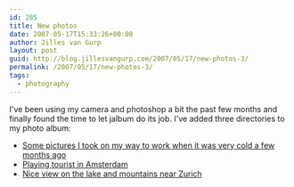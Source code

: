 ```yaml
---
id: 285
title: New photos
date: 2007-05-17T15:33:26+00:00
author: Jilles van Gurp
layout: post
guid: http://blog.jillesvangurp.com/2007/05/17/new-photos-3/
permalink: /2007/05/17/new-photos-3/
tags:
  - photography
---
```

I've been using my camera and photoshop a bit the past few months and finally found the time to let jalbum do its job. I've added three directories to my photo album:

- [Some pictures I took on my way to work when it was very cold a few months ago](https://www.jillesvangurp.com/Album/2007/2007-02%20-%20Winter/index.html)
- [Playing tourist in Amsterdam](https://www.jillesvangurp.com/Album/2007/2007-04%20-%20Amsterdam/index.html)
- [Nice view on the lake and mountains near Zurich](https://www.jillesvangurp.com/Album/2007/2007-03%20-%20Zurich/index.html)

